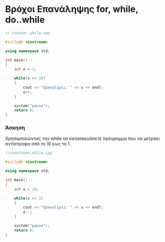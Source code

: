 # Βρόχοι Επανάληψης for, while, do..while


```cpp
// counter_while.cpp

#include <iostream>

using namespace std;

int main() 
{
    int x = 1;

    while(x <= 10)
    {
        cout << "Epanalipsi: " << x << endl;
        x++;
    }

    system("pause");
    return 0;
}
```



### Άσκηση
Χρησιμιποιώντας την while να κατασκευάσετε πρόγραμμα που να μετράει αντίστροφα από το 10 εως το 1.

```cpp
//countdown_while.cpp

#include <iostream>

using namespace std;

int main() 
{
    int x = 10;

    while(x >= 1)
    {
        cout << "Epanalipsi: " << x << endl;
        x--;
    }

    system("pause");
    return 0;
}
```

